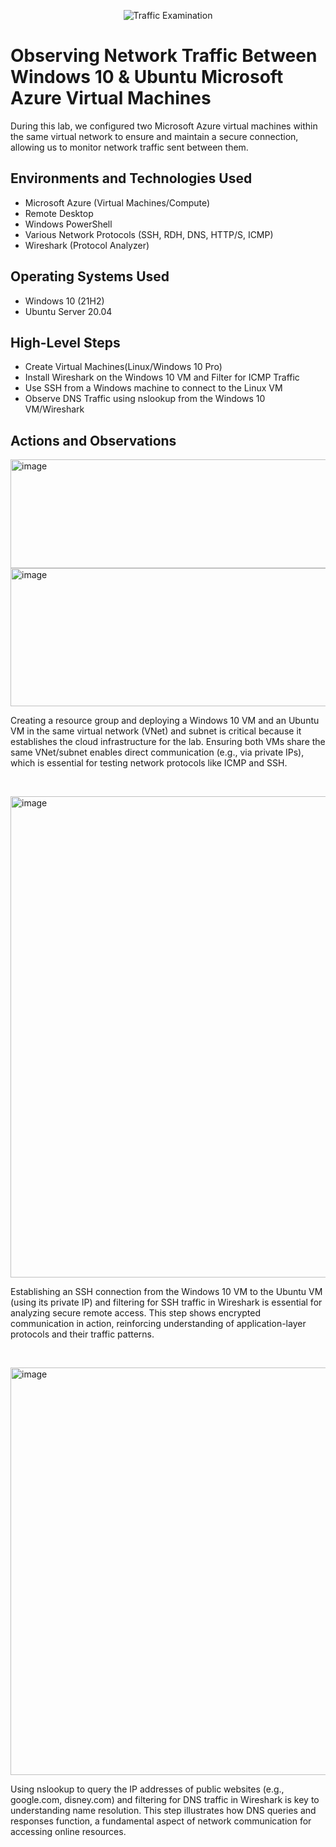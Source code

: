 <p align="center">
<img src="https://i.imgur.com/Ua7udoS.png" alt="Traffic Examination"/>
</p>

<h1>Observing Network Traffic Between Windows 10 & Ubuntu Microsoft Azure Virtual Machines</h1>
During this lab, we configured two Microsoft Azure virtual machines within the same virtual network to ensure and maintain a secure connection, allowing us to monitor network traffic sent between them.


<h2>Environments and Technologies Used</h2>

- Microsoft Azure (Virtual Machines/Compute)
- Remote Desktop
- Windows PowerShell
- Various Network Protocols (SSH, RDH, DNS, HTTP/S, ICMP)
- Wireshark (Protocol Analyzer)

<h2>Operating Systems Used </h2>

- Windows 10 (21H2)
- Ubuntu Server 20.04

<h2>High-Level Steps</h2>

- Create Virtual Machines(Linux/Windows 10 Pro)
- Install Wireshark on the Windows 10 VM and Filter for ICMP Traffic  
- Use SSH from a Windows machine to connect to the Linux VM
- Observe DNS Traffic using nslookup from the Windows 10 VM/Wireshark



<h2>Actions and Observations</h2>

<p>
<img width="911" height="174" alt="image" src="https://github.com/user-attachments/assets/2af991be-514a-4e55-8769-99e0e9dfe677" />
<img width="996" height="221" alt="image" src="https://github.com/user-attachments/assets/eb9f3e8b-4989-40b2-90ac-e2fe17ee94cc" />


</p>
<p>
Creating a resource group and deploying a Windows 10 VM and an Ubuntu VM in the same virtual network (VNet) and subnet is critical because it establishes the cloud infrastructure for the lab. Ensuring both VMs share the same VNet/subnet enables direct communication (e.g., via private IPs), which is essential for testing network protocols like ICMP and SSH.
</p>
<br />

<p>
<img width="1846" height="770" alt="image" src="https://github.com/user-attachments/assets/dfb188a2-0b90-4f2b-af71-fd82b65bc399" />
</p>
<p>
Establishing an SSH connection from the Windows 10 VM to the Ubuntu VM (using its private IP) and filtering for SSH traffic in Wireshark is essential for analyzing secure remote access. This step shows encrypted communication in action, reinforcing understanding of application-layer protocols and their traffic patterns.
</p>
<br />

<p>
<img width="1895" height="652" alt="image" src="https://github.com/user-attachments/assets/3f87ab56-fbbc-46d7-b309-f1469b7d1335" />
</p>
<p>
Using nslookup to query the IP addresses of public websites (e.g., google.com, disney.com) and filtering for DNS traffic in Wireshark is key to understanding name resolution. This step illustrates how DNS queries and responses function, a fundamental aspect of network communication for accessing online resources.
</p>
<br />
